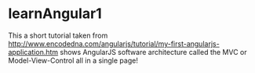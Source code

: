 # learnAngular1
This a short tutorial taken from http://www.encodedna.com/angularjs/tutorial/my-first-angularjs-application.htm shows AngularJS software architecture called the MVC or Model-View-Control all in a single page!
